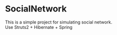 # SocialNetwork
This is a simple project for simulating social network.<br>
Use Struts2 + Hibernate + Spring
